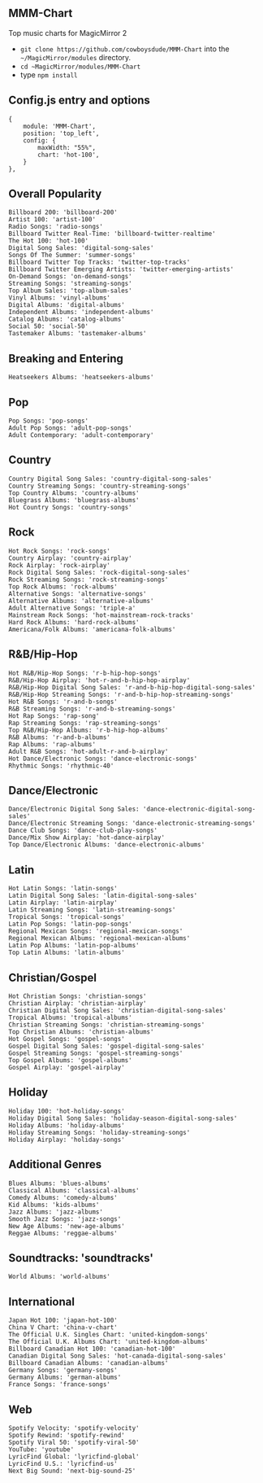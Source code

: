 ## MMM-Chart
Top music charts for MagicMirror 2

* `git clone https://github.com/cowboysdude/MMM-Chart` into the `~/MagicMirror/modules` directory.
* `cd ~MagicMirror/modules/MMM-Chart`
* type `npm install`

## Config.js entry and options

    {
        module: 'MMM-Chart',
        position: 'top_left',
        config: {
            maxWidth: "55%",
            chart: 'hot-100',
        }
    },


## Overall Popularity

    Billboard 200: 'billboard-200'
    Artist 100: 'artist-100'
    Radio Songs: 'radio-songs'
    Billboard Twitter Real-Time: 'billboard-twitter-realtime'
    The Hot 100: 'hot-100'
    Digital Song Sales: 'digital-song-sales'
    Songs Of The Summer: 'summer-songs'
    Billboard Twitter Top Tracks: 'twitter-top-tracks'
    Billboard Twitter Emerging Artists: 'twitter-emerging-artists'
    On-Demand Songs: 'on-demand-songs'
    Streaming Songs: 'streaming-songs'
    Top Album Sales: 'top-album-sales'
    Vinyl Albums: 'vinyl-albums'
    Digital Albums: 'digital-albums'
    Independent Albums: 'independent-albums'
    Catalog Albums: 'catalog-albums'
    Social 50: 'social-50'
    Tastemaker Albums: 'tastemaker-albums'

## Breaking and Entering

    Heatseekers Albums: 'heatseekers-albums'

## Pop

    Pop Songs: 'pop-songs'
    Adult Pop Songs: 'adult-pop-songs'
    Adult Contemporary: 'adult-contemporary'

## Country

    Country Digital Song Sales: 'country-digital-song-sales'
    Country Streaming Songs: 'country-streaming-songs'
    Top Country Albums: 'country-albums'
    Bluegrass Albums: 'bluegrass-albums'
    Hot Country Songs: 'country-songs'

## Rock

    Hot Rock Songs: 'rock-songs'
    Country Airplay: 'country-airplay'
    Rock Airplay: 'rock-airplay'
    Rock Digital Song Sales: 'rock-digital-song-sales'
    Rock Streaming Songs: 'rock-streaming-songs'
    Top Rock Albums: 'rock-albums'
    Alternative Songs: 'alternative-songs'
    Alternative Albums: 'alternative-albums'
    Adult Alternative Songs: 'triple-a'
    Mainstream Rock Songs: 'hot-mainstream-rock-tracks'
    Hard Rock Albums: 'hard-rock-albums'
    Americana/Folk Albums: 'americana-folk-albums'

## R&B/Hip-Hop

    Hot R&B/Hip-Hop Songs: 'r-b-hip-hop-songs'
    R&B/Hip-Hop Airplay: 'hot-r-and-b-hip-hop-airplay'
    R&B/Hip-Hop Digital Song Sales: 'r-and-b-hip-hop-digital-song-sales'
    R&B/Hip-Hop Streaming Songs: 'r-and-b-hip-hop-streaming-songs'
    Hot R&B Songs: 'r-and-b-songs'
    R&B Streaming Songs: 'r-and-b-streaming-songs'
    Hot Rap Songs: 'rap-song'
    Rap Streaming Songs: 'rap-streaming-songs'
    Top R&B/Hip-Hop Albums: 'r-b-hip-hop-albums'
    R&B Albums: 'r-and-b-albums'
    Rap Albums: 'rap-albums'
    Adult R&B Songs: 'hot-adult-r-and-b-airplay'
    Hot Dance/Electronic Songs: 'dance-electronic-songs'
    Rhythmic Songs: 'rhythmic-40'

## Dance/Electronic

    Dance/Electronic Digital Song Sales: 'dance-electronic-digital-song-sales'
    Dance/Electronic Streaming Songs: 'dance-electronic-streaming-songs'
    Dance Club Songs: 'dance-club-play-songs'
    Dance/Mix Show Airplay: 'hot-dance-airplay'
    Top Dance/Electronic Albums: 'dance-electronic-albums'

## Latin

    Hot Latin Songs: 'latin-songs'
    Latin Digital Song Sales: 'latin-digital-song-sales'
    Latin Airplay: 'latin-airplay'
    Latin Streaming Songs: 'latin-streaming-songs'
    Tropical Songs: 'tropical-songs'
    Latin Pop Songs: 'latin-pop-songs'
    Regional Mexican Songs: 'regional-mexican-songs'
    Regional Mexican Albums: 'regional-mexican-albums'
    Latin Pop Albums: 'latin-pop-albums'
    Top Latin Albums: 'latin-albums'

## Christian/Gospel

    Hot Christian Songs: 'christian-songs'
    Christian Airplay: 'christian-airplay'
    Christian Digital Song Sales: 'christian-digital-song-sales'
    Tropical Albums: 'tropical-albums'
    Christian Streaming Songs: 'christian-streaming-songs'
    Top Christian Albums: 'christian-albums'
    Hot Gospel Songs: 'gospel-songs'
    Gospel Digital Song Sales: 'gospel-digital-song-sales'
    Gospel Streaming Songs: 'gospel-streaming-songs'
    Top Gospel Albums: 'gospel-albums'
    Gospel Airplay: 'gospel-airplay'

## Holiday

    Holiday 100: 'hot-holiday-songs'
    Holiday Digital Song Sales: 'holiday-season-digital-song-sales'
    Holiday Albums: 'holiday-albums'
    Holiday Streaming Songs: 'holiday-streaming-songs'
    Holiday Airplay: 'holiday-songs'

## Additional Genres

    Blues Albums: 'blues-albums'
    Classical Albums: 'classical-albums'
    Comedy Albums: 'comedy-albums'
    Kid Albums: 'kids-albums'
    Jazz Albums: 'jazz-albums'
    Smooth Jazz Songs: 'jazz-songs'
    New Age Albums: 'new-age-albums'
    Reggae Albums: 'reggae-albums'

## Soundtracks: 'soundtracks'

    World Albums: 'world-albums'

## International

    Japan Hot 100: 'japan-hot-100'
    China V Chart: 'china-v-chart'
    The Official U.K. Singles Chart: 'united-kingdom-songs'
    The Official U.K. Albums Chart: 'united-kingdom-albums'
    Billboard Canadian Hot 100: 'canadian-hot-100'
    Canadian Digital Song Sales: 'hot-canada-digital-song-sales'
    Billboard Canadian Albums: 'canadian-albums'
    Germany Songs: 'germany-songs'
    Germany Albums: 'german-albums'
    France Songs: 'france-songs'

## Web

    Spotify Velocity: 'spotify-velocity'
    Spotify Rewind: 'spotify-rewind'
    Spotify Viral 50: 'spotify-viral-50'
    YouTube: 'youtube'
    LyricFind Global: 'lyricfind-global'
    LyricFind U.S.: 'lyricfind-us'
    Next Big Sound: 'next-big-sound-25'
